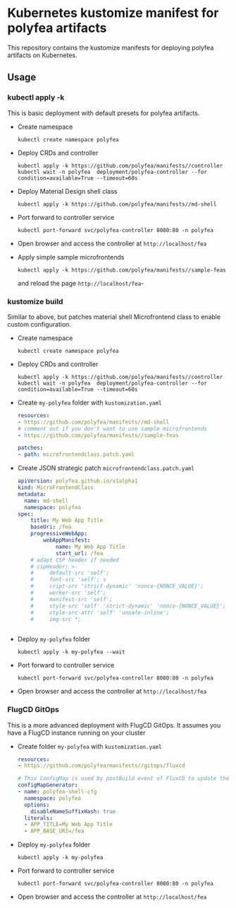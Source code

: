 # Kubernetes kustomize manifest for polyfea artifacts

This repository contains the kustomize manifests for deploying polyfea artifacts on Kubernetes.

## Usage

### kubectl apply -k

This is basic deployment with default presets for polyfea artifacts.

* Create namespace

  ```shell
  kubectl create namespace polyfea
  ```

* Deploy CRDs and controller

  ```shell
  kubectl apply -k https://github.com/polyfea/manifests//controller
  kubectl wait -n polyfea  deployment/polyfea-controller --for condition=available=True --timeout=60s
  ```

* Deploy Material Design shell class

  ```shell
  kubectl apply -k https://github.com/polyfea/manifests//md-shell
  ```

* Port forward to controller service

  ```shell
  kubectl port-forward svc/polyfea-controller 8080:80 -n polyfea
  ```

* Open browser and access the controller at `http://localhost/fea`

* Apply simple sample microfrontends

  ```shell
  kubectl apply -k https://github.com/polyfea/manifests//sample-feas
  ```

  and reload the page `http://localhost/fea`-

### kustomize build

Similar to above, but patches material shell Microfrontend class to enable custom configuration.

* Create namespace

  ```shell
  kubectl create namespace polyfea
  ```

* Deploy CRDs and controller

  ```shell
  kubectl apply -k https://github.com/polyfea/manifests//controller
  kubectl wait -n polyfea  deployment/polyfea-controller --for condition=available=True --timeout=60s
  ```

* Create `my-polyfea` folder with `kustomization.yaml`

  ```yaml
  resources:
  - https://github.com/polyfea/manifests//md-shell
  # comment out if you don't want to use sample microfrontends
  - https://github.com/polyfea/manifests//sample-feas

  patches:
  - path: microfrontendclass.patch.yaml
  ```

* Create JSON strategic patch `microfrontendclass.patch.yaml`

  ```yaml
  apiVersion: polyfea.github.io/v1alpha1
  kind: MicroFrontendClass
  metadata:
    name: md-shell
    namespace: polyfea
  spec:
      title: My Web App Title
      baseUri: /fea
      progressiveWebApp:
          webAppManifest:
              name: My Web App Title
              start_url: /fea
      # adapt CSP header if needed
      # cspHeader: >-
      #     default-src 'self'; 
      #     font-src 'self'; s
      #     cript-src 'strict-dynamic' 'nonce-{NONCE_VALUE}'; 
      #     worker-src 'self'; 
      #     manifest-src 'self'; 
      #     style-src 'self' 'strict-dynamic' 'nonce-{NONCE_VALUE}'; 
      #     style-src-attr 'self' 'unsafe-inline'; 
      #     img-src *;
     
  ```

* Deploy `my-polyfea` folder

  ```shell
  kubectl apply -k my-polyfea --wait
  ```

* Port forward to controller service

  ```shell
  kubectl port-forward svc/polyfea-controller 8080:80 -n polyfea
  ```

* Open browser and access the controller at `http://localhost/fea`

### FlugCD GitOps

This is a more advanced deployment with FlugCD GitOps. It assumes you have a FlugCD instance running on your cluster

* Create folder `my-polyfea` with `kustomization.yaml`

  ```yaml
  resources:
  - https://github.com/polyfea/manifests//gitops/fluxcd

  # This ConfigMap is used by postBuild event of FluxCD to update the configuration of the material shell
  configMapGenerator:
  - name: polyfea-shell-cfg
    namespace: polyfea
    options:
      disableNameSuffixHash: true
    literals:
    - APP_TITLE=My Web App Title
    - APP_BASE_URI=/fea
  ```

* Deploy `my-polyfea` folder

  ```shell
  kubectl apply -k my-polyfea
  ```

* Port forward to controller service

  ```shell
  kubectl port-forward svc/polyfea-controller 8080:80 -n polyfea
  ```

* Open browser and access the controller at `http://localhost/fea`

